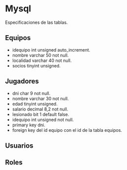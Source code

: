 # Mysql

Especificaciones de las tablas.

## Equipos

- idequipo int unsigned auto_increment.
- nombre varchar 50 not null.
- localidad varchar 40 not null.
- socios tinyint unsigned.

## Jugadores

- dni char 9 not null.
- nombre varchar 30 not null.
- edad tinyint unsigned.
- salario decimal 8,2 not null.
- lesionado bit 1 default false.
- idequipo int unsigned not null.
- primary key dni.
- foreign key del id equipo con el id de la tabla equipos.

## Usuarios

## Roles
